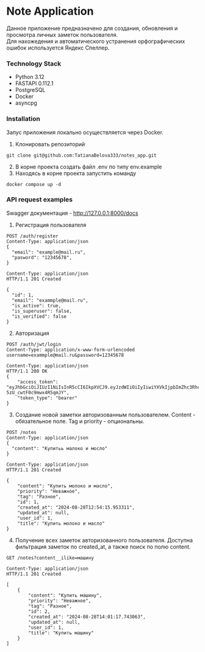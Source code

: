 # Note Application
Данное приложение предназначено для создания, обновления и просмотра личных заметок пользователя.<br>
Для нахожедения и автоматического устранения орфографических ошибок используется Яндекс Спеллер.

### Technology Stack
* Python 3.12
* FASTAPI 0.112.1
* PostgreSQL
* Docker
* asyncpg

### Installation
Запус приложения локально осуществляется через Docker.

1. Клонировать репозиторий
```
git clone git@github.com:TatianaBelova333/notes_app.git
```
2. В корне проекта создать файл .env по типу env.example
3. Находясь в корне проекта запустить команду
```
docker compose up -d
```
### API request examples
Swagger документация - http://127.0.0.1:8000/docs

1. Регистрация пользователя
```
POST /auth/register
Content-Type: application/json
{
  "email": "example@mail.ru",
  "pasword": "12345678",
}
```

```
Content-Type: application/json
HTTP/1.1 201 Created

{
  "id": 1,
  "email": "exammple@mail.ru",
  "is_active": true,
  "is_superuser": false,
  "is_verified": false
}
```

2. Авторизация
```
POST /auth/jwt/login
Content-Type: application/x-www-form-urlencoded
username=exammple@mail.ru&password=12345678

```
```
Content-Type: application/json
HTTP/1.1 200 OK
{
    "access_token": "eyJhbGciOiJIUzI1NiIsInR5cCI6IkpXVCJ9.eyJzdWIiOiIyIiwiYXVkIjpbImZhc3RhcGktdXNlcnM6YXV0aCJdLCJleHAiOjE3MjQ4NTE4NTJ9.JLGtfM3FwyY5MIXRlXcoA-5zU_cwtF0c9mwx4R5qmJY",
    "token_type": "bearer"
}
```
3. Создание новой заметки авторизованным пользователем.
Content - обязательное поле. Tag и priority - опциональны.
```
POST /notes
Content-Type: application/json
{
  "content": "Купитьь малоко и мосло"
}
```

```
Content-Type: application/json
HTTP/1.1 201 Created

{
    "content": "Купить молоко и масло",
    "priority": "Неважное",
    "tag": "Разное",
    "id": 1,
    "created_at": "2024-08-28T12:54:15.953311",
    "updated_at": null,
    "user_id": 1,
    "title": "Купить молоко и масло"
}
```
4. Получение всех заметок авторизованного пользователя.
Доступна фильтрация заметок по created_at, а также поиск по полю content.
```
GET /notes?content__ilike=машину
```

```
Content-Type: application/json
HTTP/1.1 201 Created

[
    {
        "content": "Купить машину",
        "priority": "Неважное",
        "tag": "Разное",
        "id": 2,
        "created_at": "2024-08-28T14:01:17.743063",
        "updated_at": null,
        "user_id": 1,
        "title": "Купить машину"
    }
]
```